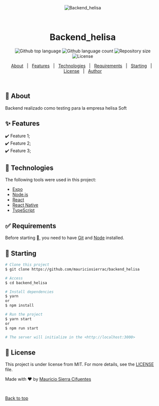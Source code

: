 <div align="center" id="top"> 
  <img src="./.github/app.gif" alt="Backend_helisa" />

  &#xa0;

  <!-- <a href="https://backend_helisa.netlify.app">Demo</a> -->
</div>

<h1 align="center">Backend_helisa</h1>

<p align="center">
  <img alt="Github top language" src="https://img.shields.io/github/languages/top/mauriciosierrac/backend_helisa?color=56BEB8">

  <img alt="Github language count" src="https://img.shields.io/github/languages/count/mauriciosierrac/backend_helisa?color=56BEB8">

  <img alt="Repository size" src="https://img.shields.io/github/repo-size/mauriciosierrac/backend_helisa?color=56BEB8">

  <img alt="License" src="https://img.shields.io/github/license/mauriciosierrac/backend_helisa?color=56BEB8">

  <!-- <img alt="Github issues" src="https://img.shields.io/github/issues/{{YOUR_GITHUB_USERNAME}}/backend_helisa?color=56BEB8" /> -->

  <!-- <img alt="Github forks" src="https://img.shields.io/github/forks/{{YOUR_GITHUB_USERNAME}}/backend_helisa?color=56BEB8" /> -->

  <!-- <img alt="Github stars" src="https://img.shields.io/github/stars/{{YOUR_GITHUB_USERNAME}}/backend_helisa?color=56BEB8" /> -->
</p>

<!-- Status -->

<!-- <h4 align="center"> 
	🚧  Backend_helisa 🚀 Under construction...  🚧
</h4> 

<hr> -->

<p align="center">
  <a href="#dart-about">About</a> &#xa0; | &#xa0; 
  <a href="#sparkles-features">Features</a> &#xa0; | &#xa0;
  <a href="#rocket-technologies">Technologies</a> &#xa0; | &#xa0;
  <a href="#white_check_mark-requirements">Requirements</a> &#xa0; | &#xa0;
  <a href="#checkered_flag-starting">Starting</a> &#xa0; | &#xa0;
  <a href="#memo-license">License</a> &#xa0; | &#xa0;
  <a href="https://github.com/{{YOUR_GITHUB_USERNAME}}" target="_blank">Author</a>
</p>

<br>

## :dart: About ##

Backend realizado como testing para la empresa helisa Soft

## :sparkles: Features ##

:heavy_check_mark: Feature 1;\
:heavy_check_mark: Feature 2;\
:heavy_check_mark: Feature 3;

## :rocket: Technologies ##

The following tools were used in this project:

- [Expo](https://expo.io/)
- [Node.js](https://nodejs.org/en/)
- [React](https://pt-br.reactjs.org/)
- [React Native](https://reactnative.dev/)
- [TypeScript](https://www.typescriptlang.org/)

## :white_check_mark: Requirements ##

Before starting :checkered_flag:, you need to have [Git](https://git-scm.com) and [Node](https://nodejs.org/en/) installed.

## :checkered_flag: Starting ##

```bash
# Clone this project
$ git clone https://github.com/mauriciosierrac/backend_helisa

# Access
$ cd backend_helisa

# Install dependencies
$ yarn
or
$ npm install

# Run the project
$ yarn start
or 
$ npm run start

# The server will initialize in the <http://localhost:3000>
```

## :memo: License ##

This project is under license from MIT. For more details, see the [LICENSE](LICENSE.md) file.


Made with :heart: by <a href="https://github.com/mauriciosierrac" target="_blank">Mauricio Sierra Cifuentes</a>

&#xa0;

<a href="#top">Back to top</a>
